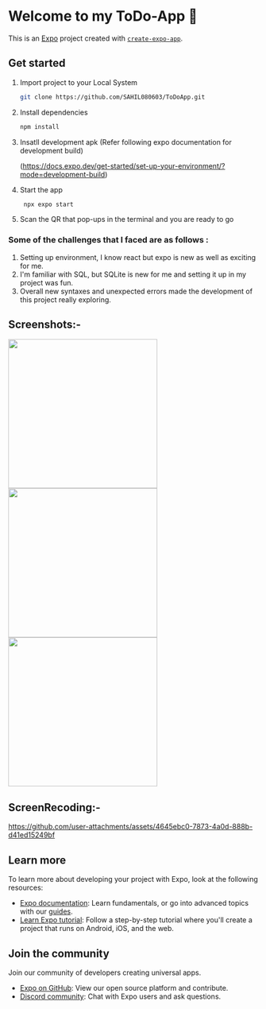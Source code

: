 # Welcome to my ToDo-App 👋

This is an [Expo](https://expo.dev) project created with [`create-expo-app`](https://www.npmjs.com/package/create-expo-app).

## Get started

1. Import project to your Local System

   ```bash
   git clone https://github.com/SAHIL080603/ToDoApp.git
   ```

3. Install dependencies

   ```bash
   npm install
   ```
   
4. Insatll development apk (Refer following expo documentation for development build)

   (https://docs.expo.dev/get-started/set-up-your-environment/?mode=development-build)


5. Start the app

   ```bash
    npx expo start
   ```
6. Scan the QR that pop-ups in the terminal and you are ready to go

### Some of the challenges that I faced are as follows : 
1. Setting up environment, I know react but expo is new as well as exciting for me.
2. I'm familiar with SQL, but SQLite is new for me and setting it up in my project was fun.
3. Overall new syntaxes and unexpected errors made the development of this project really exploring.

## Screenshots:-
<img src="https://github.com/user-attachments/assets/a83b4bc6-e2a6-44af-a888-205c60140579" width="300" />
<img src="https://github.com/user-attachments/assets/185abc6b-5329-4d27-b6d3-8a43a15199c9" width="300" />
<img src="https://github.com/user-attachments/assets/48f8af3d-d474-4d2d-9d5c-3f072b43311a" width="300" />

## ScreenRecoding:-
https://github.com/user-attachments/assets/4645ebc0-7873-4a0d-888b-d41ed15249bf


## Learn more

To learn more about developing your project with Expo, look at the following resources:

- [Expo documentation](https://docs.expo.dev/): Learn fundamentals, or go into advanced topics with our [guides](https://docs.expo.dev/guides).
- [Learn Expo tutorial](https://docs.expo.dev/tutorial/introduction/): Follow a step-by-step tutorial where you'll create a project that runs on Android, iOS, and the web.

## Join the community

Join our community of developers creating universal apps.

- [Expo on GitHub](https://github.com/expo/expo): View our open source platform and contribute.
- [Discord community](https://chat.expo.dev): Chat with Expo users and ask questions.
